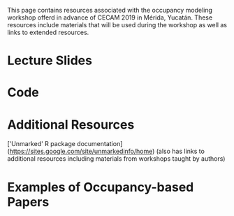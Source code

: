 This page contains resources associated with the occupancy modeling workshop offerd in advance of CECAM 2019 in Mérida, Yucatán.  These resources include materials that will be used during the workshop as well as links to extended resources.
# Lecture Slides

# Code

# Additional Resources

['Unmarked' R package documentation] (https://sites.google.com/site/unmarkedinfo/home) (also has links to additional resources including materials from workshops taught by authors)

# Examples of Occupancy-based Papers
